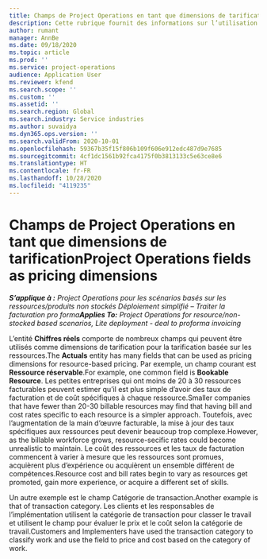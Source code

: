 ```yaml
---
title: Champs de Project Operations en tant que dimensions de tarification
description: Cette rubrique fournit des informations sur l’utilisation des champs en tant que dimensions de tarification dans Dynamics 365 Project Operations.
author: rumant
manager: AnnBe
ms.date: 09/18/2020
ms.topic: article
ms.prod: ''
ms.service: project-operations
audience: Application User
ms.reviewer: kfend
ms.search.scope: ''
ms.custom: ''
ms.assetid: ''
ms.search.region: Global
ms.search.industry: Service industries
ms.author: suvaidya
ms.dyn365.ops.version: ''
ms.search.validFrom: 2020-10-01
ms.openlocfilehash: 59367b35f15f806b109f606e912edc487d9e7685
ms.sourcegitcommit: 4cf1dc1561b92fca4175f0b3813133c5e63ce8e6
ms.translationtype: HT
ms.contentlocale: fr-FR
ms.lasthandoff: 10/28/2020
ms.locfileid: "4119235"
---
```

# <a name="project-operations-fields-as-pricing-dimensions"></a><span data-ttu-id="ae69e-103">Champs de Project Operations en tant que dimensions de tarification</span><span class="sxs-lookup"><span data-stu-id="ae69e-103">Project Operations fields as pricing dimensions</span></span>

<span data-ttu-id="ae69e-104">_**S’applique à :** Project Operations pour les scénarios basés sur les ressources/produits non stockés Déploiement simplifié – Traiter la facturation pro forma_</span><span class="sxs-lookup"><span data-stu-id="ae69e-104">_**Applies To:** Project Operations for resource/non-stocked based scenarios, Lite deployment - deal to proforma invoicing_</span></span>

<span data-ttu-id="ae69e-105">L’entité **Chiffres réels** comporte de nombreux champs qui peuvent être utilisés comme dimensions de tarification pour la tarification basée sur les ressources.</span><span class="sxs-lookup"><span data-stu-id="ae69e-105">The **Actuals** entity has many fields that can be used as pricing dimensions for resource-based pricing.</span></span> <span data-ttu-id="ae69e-106">Par exemple, un champ courant est **Ressource réservable**.</span><span class="sxs-lookup"><span data-stu-id="ae69e-106">For example, one common field is **Bookable Resource**.</span></span> <span data-ttu-id="ae69e-107">Les petites entreprises qui ont moins de 20 à 30 ressources facturables peuvent estimer qu’il est plus simple d’avoir des taux de facturation et de coût spécifiques à chaque ressource.</span><span class="sxs-lookup"><span data-stu-id="ae69e-107">Smaller companies that have fewer than 20-30 billable resources may find that having bill and cost rates specific to each resource is a simpler approach.</span></span> <span data-ttu-id="ae69e-108">Toutefois, avec l’augmentation de la main d’œuvre facturable, la mise à jour des taux spécifiques aux ressources peut devenir beaucoup trop complexe.</span><span class="sxs-lookup"><span data-stu-id="ae69e-108">However, as the billable workforce grows, resource-secific rates could become unrealistic to maintain.</span></span> <span data-ttu-id="ae69e-109">Le coût des ressources et les taux de facturation commencent à varier à mesure que les ressources sont promues, acquièrent plus d’expérience ou acquièrent un ensemble différent de compétences.</span><span class="sxs-lookup"><span data-stu-id="ae69e-109">Resource cost and bill rates begin to vary as resources get promoted, gain more experience, or acquire a different set of skills.</span></span> 

<span data-ttu-id="ae69e-110">Un autre exemple est le champ Catégorie de transaction.</span><span class="sxs-lookup"><span data-stu-id="ae69e-110">Another example is that of transaction category.</span></span> <span data-ttu-id="ae69e-111">Les clients et les responsables de l’implémentation utilisent la catégorie de transaction pour classer le travail et utilisent le champ pour évaluer le prix et le coût selon la catégorie de travail.</span><span class="sxs-lookup"><span data-stu-id="ae69e-111">Customers and Implementers have used the transaction category to classify work and use the field to price and cost based on the category of work.</span></span>
